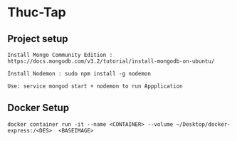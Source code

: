 # Thuc-Tap

## Project setup

```
Install Mongo Community Edition : https://docs.mongodb.com/v3.2/tutorial/install-mongodb-on-ubuntu/
```
```
Install Nodemon : sudo npm install -g nodemon
```
```
Use: service mongod start + nodemon to run Appplication
```

## Docker Setup 
```
docker container run -it --name <CONTAINER> --volume ~/Desktop/docker-express:/<DES>  <BASEIMAGE>
```
